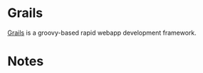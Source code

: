 # Grails #
[Grails](http://www.grails.org/) is a groovy-based rapid webapp development framework.


# Notes #